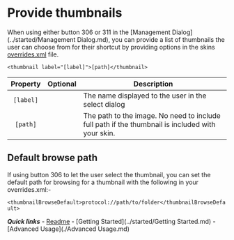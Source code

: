 # Provide thumbnails

When using either button 306 or 311 in the [Management Dialog](../started/Management Dialog.md), you can provide a list of thumbnails the user can choose from for their shortcut by providing options in the skins [overrides.xml](./overrides.md) file.

`<thumbnail label="[label]">[path]</thumbnail>`

| Property | Optional | Description |
| :------: | :------: | ----------- |
| `[label]` | | The name displayed to the user in the select dialog |
| `[path]` | | The path to the image. No need to include full path if the thumbnail is included with your skin. |

## Default browse path

If using button 306 to let the user select the thumbnail, you can set the default path for browsing for a thumbnail with the following in your overrides.xml:-

`<thumbnailBrowseDefault>protocol://path/to/folder</thumbnailBrowseDefault>`

***Quick links*** - [Readme](../../../README.md) - [Getting Started](../started/Getting Started.md) - [Advanced Usage](./Advanced Usage.md)